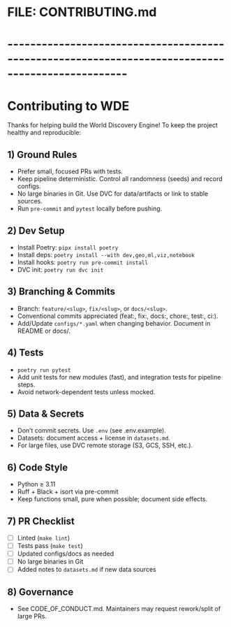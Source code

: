 # FILE: CONTRIBUTING.md
# -------------------------------------------------------------------------------------------------
# Contributing to WDE

Thanks for helping build the World Discovery Engine! To keep the project healthy and reproducible:

## 1) Ground Rules
- Prefer small, focused PRs with tests.
- Keep pipeline deterministic. Control all randomness (seeds) and record configs.
- No large binaries in Git. Use DVC for data/artifacts or link to stable sources.
- Run `pre-commit` and `pytest` locally before pushing.

## 2) Dev Setup
- Install Poetry: `pipx install poetry`
- Install deps: `poetry install --with dev,geo,ml,viz,notebook`
- Install hooks: `poetry run pre-commit install`
- DVC init: `poetry run dvc init`

## 3) Branching & Commits
- Branch: `feature/<slug>`, `fix/<slug>`, or `docs/<slug>`.
- Conventional commits appreciated (feat:, fix:, docs:, chore:, test:, ci:).
- Add/Update `configs/*.yaml` when changing behavior. Document in README or docs/.

## 4) Tests
- `poetry run pytest`
- Add unit tests for new modules (fast), and integration tests for pipeline steps.
- Avoid network-dependent tests unless mocked.

## 5) Data & Secrets
- Don’t commit secrets. Use `.env` (see .env.example).
- Datasets: document access + license in `datasets.md`.
- For large files, use DVC remote storage (S3, GCS, SSH, etc.).

## 6) Code Style
- Python ≥ 3.11
- Ruff + Black + isort via pre-commit
- Keep functions small, pure when possible; document side effects.

## 7) PR Checklist
- [ ] Linted (`make lint`)
- [ ] Tests pass (`make test`)
- [ ] Updated configs/docs as needed
- [ ] No large binaries in Git
- [ ] Added notes to `datasets.md` if new data sources

## 8) Governance
- See CODE_OF_CONDUCT.md. Maintainers may request rework/split of large PRs.